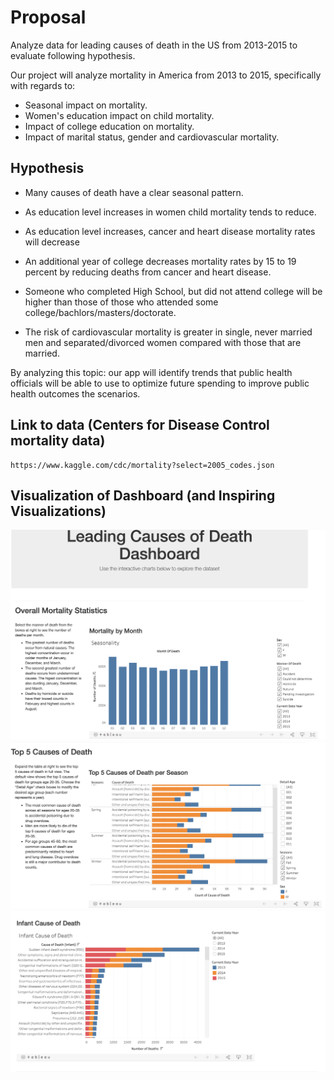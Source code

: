 # Proposal
Analyze data for leading causes of death in the US from 2013-2015 to evaluate following hypothesis.


Our project will analyze mortality in America from 2013 to 2015, specifically with regards to: 
* Seasonal impact on mortality.
* Women's education impact on child mortality.
* Impact of college education on mortality.
* Impact of marital status, gender and cardiovascular mortality.

## Hypothesis
* Many causes of death have a clear seasonal pattern.
* As education level increases in women child mortality tends to reduce.

* As education level increases, cancer and heart disease mortality rates will decrease
* An additional year of college decreases mortality rates by 15 to 19 percent by reducing deaths from cancer and heart disease.
* Someone who completed High School, but did not attend college will be higher than those of those who attended some college/bachlors/masters/doctorate. 

* The risk of cardiovascular mortality is greater in single, never married men and separated/divorced women compared with those that are married.

By analyzing this topic: our app will identify trends that public health officials will be able to use to optimize future spending to improve public health outcomes the scenarios. 

## Link to data (Centers for Disease Control mortality data) 
```
https://www.kaggle.com/cdc/mortality?select=2005_codes.json
```
## Visualization of Dashboard (and Inspiring Visualizations)
![](Images/dashboard_snapshot.png)
![](Images/top5_causes_of_death.png)
![](Images/Infant_death_cause.png)
